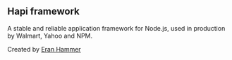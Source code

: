 ---
---

## Hapi framework

A stable and reliable application framework for Node.js, used in production by Walmart,
Yahoo and NPM.

Created by [Eran Hammer](https://twitter.com/eranhammer)
